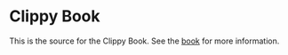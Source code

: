 # Clippy Book

This is the source for the Clippy Book. See the
[book](src/development/infrastructure/book.md) for more information.
